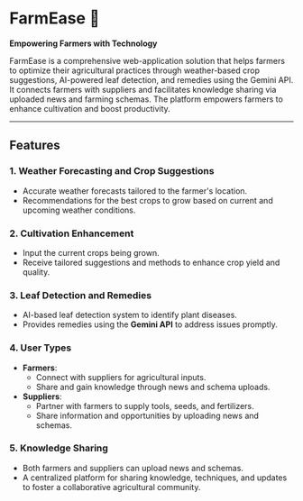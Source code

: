 
# FarmEase 🌱  
**Empowering Farmers with Technology**  

FarmEase is a comprehensive web-application solution that helps farmers to optimize their agricultural practices through weather-based crop suggestions, AI-powered leaf detection, and remedies using the Gemini API. It connects farmers with suppliers and facilitates knowledge sharing via uploaded news and farming schemas. The platform empowers farmers to enhance cultivation and boost productivity.

---

## **Features**  

### 1. **Weather Forecasting and Crop Suggestions**  
- Accurate weather forecasts tailored to the farmer's location.  
- Recommendations for the best crops to grow based on current and upcoming weather conditions.

### 2. **Cultivation Enhancement**  
- Input the current crops being grown.  
- Receive tailored suggestions and methods to enhance crop yield and quality.  

### 3. **Leaf Detection and Remedies**  
- AI-based leaf detection system to identify plant diseases.  
- Provides remedies using the **Gemini API** to address issues promptly.  

### 4. **User Types**  
- **Farmers**:  
   - Connect with suppliers for agricultural inputs.  
   - Share and gain knowledge through news and schema uploads.  
- **Suppliers**:  
   - Partner with farmers to supply tools, seeds, and fertilizers.  
   - Share information and opportunities by uploading news and schemas.  

### 5. **Knowledge Sharing**  
- Both farmers and suppliers can upload news and schemas.  
- A centralized platform for sharing knowledge, techniques, and updates to foster a collaborative agricultural community.





